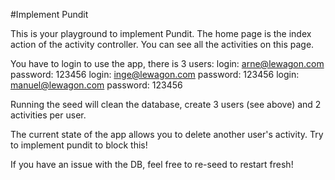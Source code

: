 #Implement Pundit

This is your playground to implement Pundit.
The home page is the index action of the activity controller.
You can see all the activities on this page.

You have to login to use the app, there is 3 users:
login: arne@lewagon.com password: 123456
login: inge@lewagon.com password: 123456
login: manuel@lewagon.com password: 123456

Running the seed will clean the database, create 3 users (see above) and 2 activities per user.

The current state of the app allows you to delete another user's activity. Try to implement pundit to block this!

If you have an issue with the DB, feel free to re-seed to restart fresh!